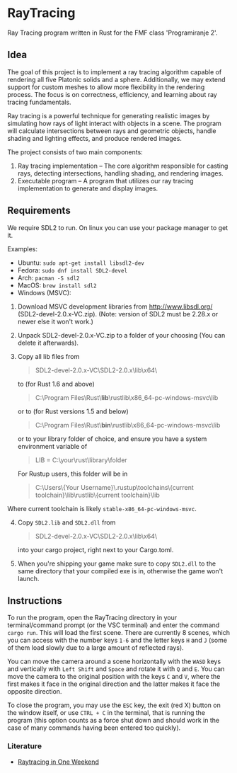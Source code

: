 # RayTracing

Ray Tracing program written in Rust for the FMF class 'Programiranje 2'.


## Idea
The goal of this project is to implement a ray tracing algorithm capable of rendering all five Platonic solids and a sphere. Additionally, we may extend support for custom meshes to allow more flexibility in the rendering process. The focus is on correctness, efficiency, and learning about ray tracing fundamentals.

Ray tracing is a powerful technique for generating realistic images by simulating how rays of light interact with objects in a scene. The program will calculate intersections between rays and geometric objects, handle shading and lighting effects, and produce rendered images.

The project consists of two main components:

1. Ray tracing implementation – The core algorithm responsible for casting rays, detecting intersections, handling shading, and rendering images.
2. Executable program – A program that utilizes our ray tracing implementation to generate and display images.

## Requirements

We require SDL2 to run. On linux you can use your package manager to get it.

Examples:
- Ubuntu: `sudo apt-get install libsdl2-dev`
- Fedora: `sudo dnf install SDL2-devel`
- Arch: `pacman -S sdl2`
- MacOS: `brew install sdl2`
- Windows (MSVC):

1. Download MSVC development libraries from http://www.libsdl.org/ (SDL2-devel-2.0.x-VC.zip). (Note: version of SDL2 must be 2.28.x or newer else it won't work.)
2. Unpack SDL2-devel-2.0.x-VC.zip to a folder of your choosing (You can delete it afterwards).
3. Copy all lib files from
    > SDL2-devel-2.0.x-VC\SDL2-2.0.x\lib\x64\

    to (for Rust 1.6 and above)
    > C:\Program Files\Rust\\**lib**\rustlib\x86_64-pc-windows-msvc\lib

    or to (for Rust versions 1.5 and below)
    > C:\Program Files\Rust\\**bin**\rustlib\x86_64-pc-windows-msvc\lib

    or to your library folder of choice, and ensure you have a system environment variable of
    > LIB = C:\your\rust\library\folder

    For Rustup users, this folder will be in
    > C:\Users\\{Your Username}\\.rustup\toolchains\\{current toolchain}\lib\rustlib\\{current toolchain}\lib

  Where current toolchain is likely `stable-x86_64-pc-windows-msvc`.

4. Copy `SDL2.lib` and `SDL2.dll` from
    > SDL2-devel-2.0.x-VC\SDL2-2.0.x\lib\x64\

    into your cargo project, right next to your Cargo.toml.

5. When you're shipping your game make sure to copy `SDL2.dll` to the same directory that your compiled exe is in, otherwise the game won't launch.

## Instructions
To run the program, open the RayTracing directory in your terminal/command prompt (or the VSC terminal) and enter the command `cargo run`. This will load the first scene. There are currently 8 scenes, which you can access with the number keys `1-6` and the letter keys `H` and `J` (some of them load slowly due to a large amount of reflected rays).

You can move the camera around a scene horizontally with the `WASD` keys and vertically with `Left Shift` and `Space` and rotate it with `Q` and `E`. You can move the camera to the original position with the keys `C` and `V`, where the first makes it face in the original direction and the latter makes it face the opposite direction.

To close the program, you may use the `ESC` key, the exit (red X) button on the window itself, or use `CTRL + C` in the terminal, that is running the program (this option counts as a force shut down and should work in the case of many commands having been entered too quickly).


### Literature

- [Raytracing in One Weekend](https://raytracing.github.io/)
